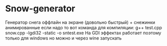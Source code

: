 # Snow-generator
Генератор снега оффлайн на экране (довольно быстрый) + снежинки анимированные
если надо то вот команда для компиляции: g++ test.cpp snow.cpp -lgdi32 -static -o sntest.exe
На GDI эффектах работает поэтому только для windows но можно и через wine запускать
